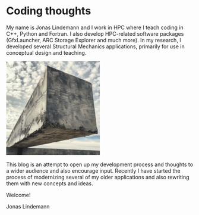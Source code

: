 # Coding thoughts

My name is Jonas Lindemann and I work in HPC where I teach coding in C++, Python and Fortran. I also develop HPC-related software packages (GfxLauncher, ARC Storage Explorer and much more). In my research, I developed several Structural Mechanics applications, primarily for use in conceptual design and teaching. 

<img src="images/simply_supported_beam.png" alt="Alt text for the image" width="50%"/>

This blog is an attempt to open up my development process and thoughts to a wider audience and also encourage input. Recently I have started the process of modernizing several of my older applications and also rewriting them with new concepts and ideas. 

Welcome!

Jonas Lindemann